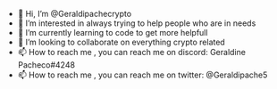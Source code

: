 - 👋 Hi, I’m @Geraldipachecrypto
- 👀 I’m interested in always trying to help people who are in needs
- 🌱 I’m currently learning to code to get more helpfull
- 💞️ I’m looking to collaborate on everything crypto related
- 📫 How to reach me , you can reach me on discord: Geraldine Pacheco#4248
- 📫 How to reach me , you can reach me on twitter: @Geraldipache5

<!---
Geraldipachecrypto/Geraldipachecrypto is a ✨ special ✨ repository because its `README.md` (this file) appears on your GitHub profile.
You can click the Preview link to take a look at your changes.
--->
